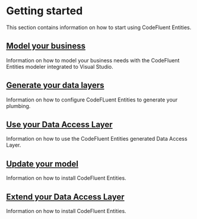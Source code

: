 # Getting started

This section contains information on how to start using CodeFluent Entities.

## [Model your business](getting-started/model_your_business.md)

Information on how to model your business needs with the CodeFluent Entities modeler integrated to Visual Studio.

## [Generate your data layers](getting-started/generate_your_data_layers.md)

Information on how to configure CodeFLuent Entities to generate your plumbing.

## [Use your Data Access Layer](getting-started/use_your_data_access_layer.md)

Information on how to use the CodeFluent Entities generated Data Access Layer.

## [Update your model](getting-started/update_your_model.md)

Information on how to install CodeFluent Entities.

## [Extend your Data Access Layer](getting-started/extend_your_data_access_layer.md)

Information on how to install CodeFluent Entities.